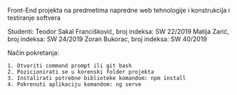 Front-End projekta na predmetima napredne web tehnologije i konstrukcija i testiranje softvera

Studenti:
    Teodor Sakal Francišković, broj indeksa: SW 22/2019
    Matija Zarić, broj indeksa: SW 24/2019
    Zoran Bukorac, broj indeksa: SW 40/2019

Način pokretanja:

    1. Otvoriti command prompt ili git bash
    2. Pozicionirati se u korenski folder projekta
    3. Instalirati potrebne biblioteke komandom: npm install
    4. Pokrenuti aplikaciju komandom: ng serve